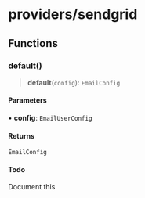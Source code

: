 # providers/sendgrid

## Functions

### default()

> **default**(`config`): `EmailConfig`

#### Parameters

• **config**: `EmailUserConfig`

#### Returns

`EmailConfig`

#### Todo

Document this
